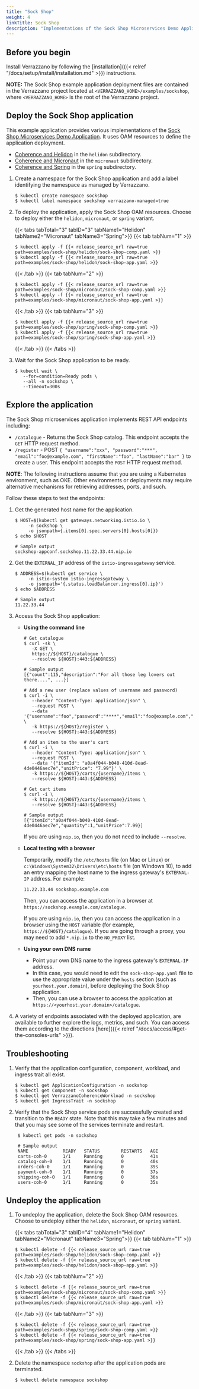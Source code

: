 ```yaml
---
title: "Sock Shop"
weight: 4
linkTitle: Sock Shop
description: "Implementations of the Sock Shop Microservices Demo Application"
---
```


## Before you begin

Install Verrazzano by following the [installation]({{< relref "/docs/setup/install/installation.md" >}}) instructions.

**NOTE:** The Sock Shop example application deployment files are contained in the Verrazzano project located at
`<VERRAZZANO_HOME>/examples/sockshop`, where `<VERRAZZANO_HOME>` is the root of the Verrazzano project.


## Deploy the Sock Shop application

This example application provides various implementations of the [Sock Shop Microservices Demo Application](https://microservices-demo.github.io/).
It uses OAM resources to define the application deployment.

* [Coherence and Helidon](https://github.com/oracle/coherence-helidon-sockshop-sample) in the `helidon` subdirectory.
* [Coherence and Micronaut](https://github.com/oracle/coherence-micronaut-sockshop-sample) in the `micronaut` subdirectory.
* [Coherence and Spring](https://github.com/oracle/coherence-spring-sockshop-sample) in the `spring` subdirectory.

1. Create a namespace for the Sock Shop application and add a label identifying the namespace as managed by Verrazzano.
   ```
   $ kubectl create namespace sockshop
   $ kubectl label namespace sockshop verrazzano-managed=true
   ```

1. To deploy the application, apply the Sock Shop OAM resources.  Choose to deploy either the `helidon`, `micronaut`, or `spring` variant.

   {{< tabs tabTotal="3" tabID="3" tabName1="Helidon" tabName2="Micronaut" tabName3="Spring">}}
   {{< tab tabNum="1" >}}
   <br>

   ```
   $ kubectl apply -f {{< release_source_url raw=true path=examples/sock-shop/helidon/sock-shop-comp.yaml >}}
   $ kubectl apply -f {{< release_source_url raw=true path=examples/sock-shop/helidon/sock-shop-app.yaml >}}
   ```
   {{< /tab >}}
   {{< tab tabNum="2" >}}
   <br>

   ```
   $ kubectl apply -f {{< release_source_url raw=true path=examples/sock-shop/micronaut/sock-shop-comp.yaml >}}
   $ kubectl apply -f {{< release_source_url raw=true path=examples/sock-shop/micronaut/sock-shop-app.yaml >}}
   ```
   {{< /tab >}}
   {{< tab tabNum="3" >}}
   <br>

   ```
   $ kubectl apply -f {{< release_source_url raw=true path=examples/sock-shop/spring/sock-shop-comp.yaml >}}
   $ kubectl apply -f {{< release_source_url raw=true path=examples/sock-shop/spring/sock-shop-app.yaml >}}
   ```
   {{< /tab >}}
   {{< /tabs >}}

1. Wait for the Sock Shop application to be ready.
   ```
   $ kubectl wait \
      --for=condition=Ready pods \
      --all -n sockshop \
      --timeout=300s
   ```


## Explore the application

The Sock Shop microservices application implements REST API endpoints including:

- `/catalogue` - Returns the Sock Shop catalog.
This endpoint accepts the `GET` HTTP request method.
- `/register` - POST `{
  "username":"xxx",
  "password":"***",
  "email":"foo@example.com",
  "firstName":"foo",
  "lastName":"bar"
}` to create a user. This
endpoint accepts the `POST` HTTP request method.

**NOTE**:  The following instructions assume that you are using a Kubernetes
environment, such as OKE.  Other environments or deployments may require alternative mechanisms for retrieving addresses,
ports, and such.

Follow these steps to test the endpoints:

1. Get the generated host name for the application.
   ```
   $ HOST=$(kubectl get gateways.networking.istio.io \
        -n sockshop \
        -o jsonpath={.items[0].spec.servers[0].hosts[0]})
   $ echo $HOST

   # Sample output
   sockshop-appconf.sockshop.11.22.33.44.nip.io
   ```

1. Get the `EXTERNAL_IP` address of the `istio-ingressgateway` service.
   ```
   $ ADDRESS=$(kubectl get service \
        -n istio-system istio-ingressgateway \
        -o jsonpath='{.status.loadBalancer.ingress[0].ip}')
   $ echo $ADDRESS

   # Sample output
   11.22.33.44
   ```   

1. Access the Sock Shop application:

   * **Using the command line**

     ```
     # Get catalogue
     $ curl -sk \
        -X GET \
        https://${HOST}/catalogue \
        --resolve ${HOST}:443:${ADDRESS}

     # Sample output
     [{"count":115,"description":"For all those leg lovers out there....", ...}]

     # Add a new user (replace values of username and password)
     $ curl -i \
        --header "Content-Type: application/json" \
        --request POST \
        --data '{"username":"foo","password":"****","email":"foo@example.com","firstName":"foo","lastName":"foo"}' \
        -k https://${HOST}/register \
        --resolve ${HOST}:443:${ADDRESS}

     # Add an item to the user's cart
     $ curl -i \
        --header "Content-Type: application/json" \
        --request POST \
        --data '{"itemId": "a0a4f044-b040-410d-8ead-4de0446aec7e","unitPrice": "7.99"}' \
        -k https://${HOST}/carts/{username}/items \
        --resolve ${HOST}:443:${ADDRESS}

     # Get cart items
     $ curl -i \
        -k https://${HOST}/carts/{username}/items \
        --resolve ${HOST}:443:${ADDRESS}

     # Sample output
     [{"itemId":"a0a4f044-b040-410d-8ead-4de0446aec7e","quantity":1,"unitPrice":7.99}]
     ```
     If you are using `nip.io`, then you do not need to include `--resolve`.

   * **Local testing with a browser**

     Temporarily, modify the `/etc/hosts` file (on Mac or Linux)
     or `c:\Windows\System32\Drivers\etc\hosts` file (on Windows 10),
     to add an entry mapping the host name to the ingress gateway's `EXTERNAL-IP` address.
     For example:
     ```
     11.22.33.44 sockshop.example.com
     ```
     Then, you can access the application in a browser at `https://sockshop.example.com/catalogue`.

     If you are using `nip.io`, then you can access the application in a browser using the `HOST` variable (for example, `https://${HOST}/catalogue`).  If you are going through a proxy, you may need to add `*.nip.io` to the `NO_PROXY` list.

   * **Using your own DNS name**

     * Point your own DNS name to the ingress gateway's `EXTERNAL-IP` address.
     * In this case, you would need to edit the `sock-shop-app.yaml` file
       to use the appropriate value under the `hosts` section (such as `yourhost.your.domain`),
       before deploying the Sock Shop application.
     * Then, you can use a browser to access the application at `https://<yourhost.your.domain>/catalogue`.

1. A variety of endpoints associated with the deployed application, are available to further explore the logs, metrics, and such.
You can access them according to the directions [here]({{< relref "/docs/access/#get-the-consoles-urls" >}}).

## Troubleshooting

1. Verify that the application configuration, component, workload, and ingress trait all exist.
   ```
   $ kubectl get ApplicationConfiguration -n sockshop
   $ kubectl get Component -n sockshop
   $ kubectl get VerrazzanoCoherenceWorkload -n sockshop
   $ kubectl get IngressTrait -n sockshop
   ```   

1. Verify that the Sock Shop service pods are successfully created and transition to the `READY` state. Note that this may take a few minutes and that you may see some of the services terminate and restart.
   ```
    $ kubectl get pods -n sockshop

    # Sample output
    NAME             READY   STATUS        RESTARTS   AGE
    carts-coh-0      1/1     Running       0          41s
    catalog-coh-0    1/1     Running       0          40s
    orders-coh-0     1/1     Running       0          39s
    payment-coh-0    1/1     Running       0          37s
    shipping-coh-0   1/1     Running       0          36s
    users-coh-0      1/1     Running       0          35s
   ```
## Undeploy the application

1. To undeploy the application, delete the Sock Shop OAM resources.  Choose to undeploy either the `helidon`, `micronaut`, or `spring` variant.

   {{< tabs tabTotal="3" tabID="4" tabName1="Helidon" tabName2="Micronaut" tabName3="Spring">}}
   {{< tab tabNum="1" >}}
   <br>

   ```
   $ kubectl delete -f {{< release_source_url raw=true path=examples/sock-shop/helidon/sock-shop-comp.yaml >}}
   $ kubectl delete -f {{< release_source_url raw=true path=examples/sock-shop/helidon/sock-shop-app.yaml >}}
   ```
   {{< /tab >}}
   {{< tab tabNum="2" >}}
   <br>

   ```
   $ kubectl delete -f {{< release_source_url raw=true path=examples/sock-shop/micronaut/sock-shop-comp.yaml >}}
   $ kubectl delete -f {{< release_source_url raw=true path=examples/sock-shop/micronaut/sock-shop-app.yaml >}}
   ```
   {{< /tab >}}
   {{< tab tabNum="3" >}}
   <br>

   ```
   $ kubectl delete -f {{< release_source_url raw=true path=examples/sock-shop/spring/sock-shop-comp.yaml >}}
   $ kubectl delete -f {{< release_source_url raw=true path=examples/sock-shop/spring/sock-shop-app.yaml >}}
   ```
   {{< /tab >}}
   {{< /tabs >}}

2. Delete the namespace `sockshop` after the application pods are terminated.
   ```
   $ kubectl delete namespace sockshop
   ```

